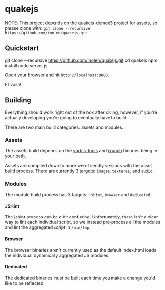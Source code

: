 # quakejs

NOTE: This project depends on the quakejs-demoq3 project for assets, so please clone with:
`git clone --recursive https://github.com/inolen/quakejs.git`

## Quickstart

  git clone --recursive https://github.com/inolen/quakejs.git
  cd quakejs
  npm install
  node server.js

Open your browser and hit `http://localhost:8080`.

Et voila!

## Building

Everything should work right out of the box after cloing, however, if you're actually developing you're going to eventually have to build.

There are two main build categories: assets and modules.

### Assets

The assets build depends on the [vorbis-tools](http://www.xiph.org/downloads/) and [crunch](http://code.google.com/p/crunch/) binaries being in your path.

Assets are compiled down to more web-friendly versions with the asset build process. There are currently 3 targets: `images`, `textures`, and `audio`.

### Modules

The module build process has 3 targets: `jshint`, `browser` and `dedicated`.

#### JSHint

The jshint process can be a bit confusing. Unfortunately, there isn't a clear way to lint each individual script, so we instead pre-process all the modules and lint the aggregated script in `/bin/tmp`.

#### Browser

The browser binaries aren't currently used as the default index.html loads the individual dynamically aggregated JS modules.

#### Dedicated

The dedicated binaries must be built each time you make a change you'd like to be reflected.


